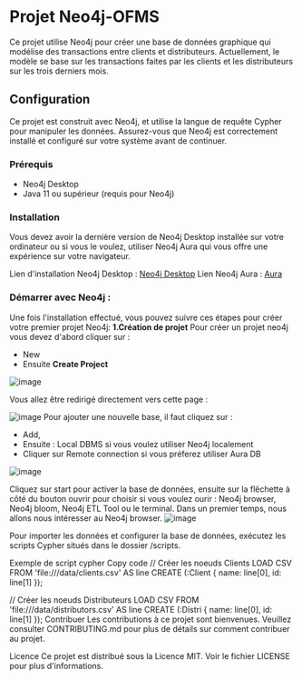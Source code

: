 # Projet Neo4j-OFMS

Ce projet utilise Neo4j pour créer une base de données graphique qui modélise des transactions entre clients et distributeurs.
Actuellement, le modèle se base sur les transactions faites par les clients et les distributeurs sur les trois derniers mois.

## Configuration

Ce projet est construit avec Neo4j, et utilise la langue de requête Cypher pour manipuler les données. Assurez-vous que Neo4j est correctement installé et configuré sur votre système avant de continuer.

### Prérequis

- Neo4j Desktop
- Java 11 ou supérieur (requis pour Neo4j)

### Installation

Vous devez avoir la dernière version de Neo4j Desktop installée sur votre ordinateur ou si vous le voulez, utiliser Neo4j Aura qui vous offre une expérience sur votre navigateur.

 Lien d'installation Neo4j Desktop : [Neo4j Desktop](https://neo4j.com/download/)
 Lien Neo4j Aura : [Aura](https://login.neo4j.com/u/login/identifier?state=hKFo2SBRZHhlUFQ5dXVyaWd4NkFwcVJYWnUtUm9TODZvYXNhbaFur3VuaXZlcnNhbC1sb2dpbqN0aWTZIHBuMFV1eFFhZjlhZ2docUE2R3puYkZOTXMzbTBlNXBSo2NpZNkgV1NMczYwNDdrT2pwVVNXODNnRFo0SnlZaElrNXpZVG8)
 
### Démarrer avec Neo4j :
Une fois l'installation effectué, vous pouvez suivre ces étapes pour créer votre premier projet Neo4j:
**1.Création de projet**
Pour créer un projet neo4j vous devez d'abord cliquer sur : 
- New
- Ensuite **Create Project**

![image](https://github.com/Superfadel0/Projet-Neo4j-OFMS/assets/126486272/99d5d21a-d851-4238-a9ea-5f69f79ceab7)

Vous allez être redirigé directement vers cette page :

![image](https://github.com/Superfadel0/Projet-Neo4j-OFMS/assets/126486272/41580665-db57-4571-9ee0-49ca15c3b41e)
Pour ajouter une nouvelle base, il faut cliquez sur :
- Add,
- Ensuite : Local DBMS si vous voulez utiliser Neo4j localement
- Cliquer sur Remote connection si vous préferez utiliser Aura DB

![image](https://github.com/Superfadel0/Projet-Neo4j-OFMS/assets/126486272/c765d3e0-d47a-4422-bebe-db1e19faf99b)

Cliquez sur start pour activer la base de données, ensuite sur la flêchette à côté du bouton ouvrir pour choisir si vous 
voulez ourir : Neo4j browser, Neo4j bloom, Neo4j ETL Tool ou le terminal.
Dans un premier temps, nous allons nous intéresser au Neo4j browser.
![image](https://github.com/Superfadel0/Projet-Neo4j-OFMS/assets/126486272/59e2b4bb-78e1-47fa-8e79-20bdf5070934)

Pour importer les données et configurer la base de données, exécutez les scripts Cypher situés dans le dossier /scripts.

Exemple de script
cypher
Copy code
// Créer les noeuds Clients
LOAD CSV FROM 'file:///data/clients.csv' AS line
CREATE (:Client { name: line[0], id: line[1] });

// Créer les noeuds Distributeurs
LOAD CSV FROM 'file:///data/distributors.csv' AS line
CREATE (:Distri { name: line[0], id: line[1] });
Contribuer
Les contributions à ce projet sont bienvenues. Veuillez consulter CONTRIBUTING.md pour plus de détails sur comment contribuer au projet.

Licence
Ce projet est distribué sous la Licence MIT. Voir le fichier LICENSE pour plus d'informations.
